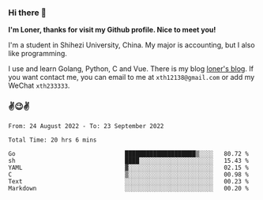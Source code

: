 ### Hi there 👋️

**I'm Loner, thanks for visit my Github profile. Nice to meet you!**

I'm a student in Shihezi University, China. My major is accounting, but I also like programming.

I use and learn Golang, Python, C and Vue. There is my blog [loner's blog](https://www.loner1024.top).  If you want contact me, you can email to me at `xth12138@gmail.com` or add my WeChat `xth233333`.

### ✌️😉✌️

<!--START_SECTION:waka-->

```text
From: 24 August 2022 - To: 23 September 2022

Total Time: 20 hrs 6 mins

Go                               ████████████████████▒░░░░   80.72 %
sh                               ████░░░░░░░░░░░░░░░░░░░░░   15.43 %
YAML                             ▓░░░░░░░░░░░░░░░░░░░░░░░░   02.15 %
C                                ▒░░░░░░░░░░░░░░░░░░░░░░░░   00.98 %
Text                             ░░░░░░░░░░░░░░░░░░░░░░░░░   00.23 %
Markdown                         ░░░░░░░░░░░░░░░░░░░░░░░░░   00.20 %
```

<!--END_SECTION:waka-->




